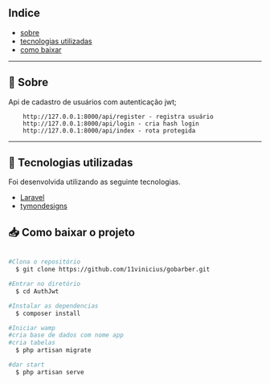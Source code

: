 
## Indice
- [sobre](#-sobre)
- [tecnologias utilizadas](#-Tecnologias-utilizadas)
- [como baixar](#-Como-baixar-o-projeto)



---

## 📝 Sobre

Api de cadastro de usuários com autenticação jwt;

```
    http://127.0.0.1:8000/api/register - registra usuário
    http://127.0.0.1:8000/api/login - cria hash login
    http://127.0.0.1:8000/api/index - rota protegida
```

---

## 🚀 Tecnologias utilizadas

Foi desenvolvida utilizando as seguinte tecnologias.

- [Laravel](https://laravel.com/)
- [tymondesigns](https://github.com/tymondesigns/jwt-auth)

## 📥 Como baixar o projeto

```bash

#Clona o repositório
  $ git clone https://github.com/11vinicius/gobarber.git

#Entrar no diretório
  $ cd AuthJwt

#Instalar as dependencias
  $ composer install

#Iniciar wamp
#cria base de dados com nome app
#cria tabelas
  $ php artisan migrate

#dar start  
  $ php artisan serve
```
